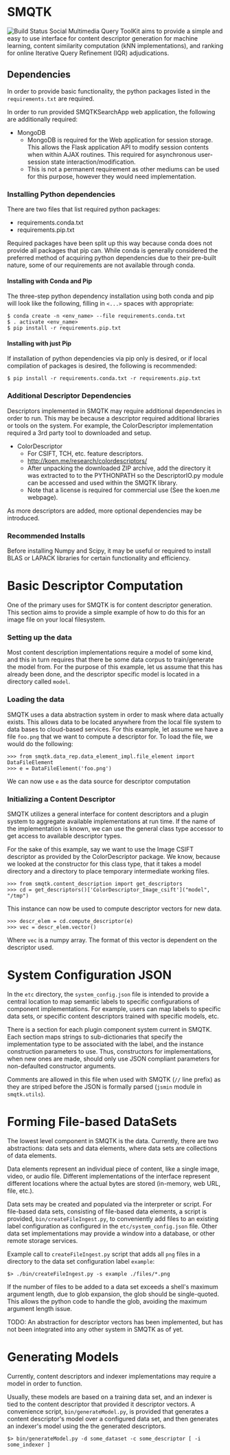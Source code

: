 SMQTK
=====
![Build Status](https://travis-ci.org/Kitware/SMQTK.svg?branch=master)
Social Multimedia Query ToolKit aims to provide a simple and easy to use interface for content descriptor generation for machine learning, content similarity computation (kNN implementations), and ranking for online Iterative Query Refinement (IQR) adjudications.


## Dependencies
In order to provide basic functionality, the python packages listed in the ``requirements.txt`` are required.

In order to run provided SMQTKSearchApp web application, the following are  additionally required:

* MongoDB
    * MongoDB is required for the Web application for session storage.
      This allows the Flask application API to modify session contents when within AJAX routines.
      This required for asynchronous user-session state interaction/modification.
    * This is not a permanent requirement as other mediums can be used for this purpose, however they would need implementation.

### Installing Python dependencies
There are two files that list required python packages:

  * requirements.conda.txt
  * requirements.pip.txt

Required packages have been split up this way because conda does not provide all packages that pip can.
While conda is generally considered the preferred method of acquiring python dependencies due to their pre-built nature, some of our requirements are not available through conda.

#### Installing with Conda and Pip
The three-step python dependency installation using both conda and pip will look like the following, filling in `<...>` spaces with appropriate:

    $ conda create -n <env_name> --file requirements.conda.txt
    $ . activate <env_name>
    $ pip install -r requirements.pip.txt

#### Installing with just Pip
If installation of python dependencies via pip only is desired, or if local compilation of packages is desired, the following is recommended:

    $ pip install -r requirements.conda.txt -r requirements.pip.txt

### Additional Descriptor Dependencies
Descriptors implemented in SMQTK may require additional dependencies in order to run.
This may be because a descriptor required additional libraries or tools on the system. 
For example, the ColorDescriptor implementation required a 3rd party tool to downloaded and setup.

* ColorDescriptor
  * For CSIFT, TCH, etc. feature descriptors.
  * http://koen.me/research/colordescriptors/
  * After unpacking the downloaded ZIP archive, add the directory it was extracted to to the PYTHONPATH so the DescriptorIO.py module can be accessed and used within the SMQTK library.
  * Note that a license is required for commercial use (See the koen.me webpage).
    
As more descriptors are added, more optional dependencies may be introduced.

### Recommended Installs
Before installing Numpy and Scipy, it may be useful or required to install BLAS or LAPACK libraries for certain functionality and efficiency.


# Basic Descriptor Computation
One of the primary uses for SMQTK is for content descriptor generation.
This section aims to provide a simple example of how to do this for an image file on your local filesystem.

### Setting up the data
Most content description implementations require a model of some kind, and this in turn requires that there be some data corpus to train/generate the model from.
For the purpose of this example, let us assume that this has already been done, and the descriptor specific model is located in a directory called `model`.

### Loading the data
SMQTK uses a data abstraction system in order to mask where data actually exists.
This allows data to be located anywhere from the local file system to data bases to cloud-based services.
For this example, let assume we have a file `foo.png` that we want to compute a descriptor for.
To load the file, we would do the following:

    >>> from smqtk.data_rep.data_element_impl.file_element import DataFileElement
    >>> e = DataFileElement('foo.png')

We can now use `e` as the data source for descriptor computation

### Initializing a Content Descriptor
SMQTK utilizes a general interface for content descriptors and a plugin system to aggregate available implementations at run time. 
If the name of the implementation is known, we can use the general class type accessor to get access to available descriptor types. 

For the sake of this example, say we want to use the Image CSIFT descriptor as provided by the ColorDescriptor package.
We know, because we looked at the constructor for this class type, that it takes a model directory and a directory to place temporary intermediate working files.

    >>> from smqtk.content_description import get_descriptors
    >>> cd = get_descriptors()['ColorDescriptor_Image_csift']("model", "/tmp")

This instance can now be used to compute descriptor vectors for new data.

    >>> descr_elem = cd.compute_descriptor(e)
    >>> vec = descr_elem.vector()

Where `vec` is a numpy array. The format of this vector is dependent on the descriptor used.


# System Configuration JSON
In the `etc` directory, the `system_config.json` file is intended to provide a central location to map semantic labels to specific configurations of component implementations.
For example, users can map labels to specific data sets, or specific content descriptors trained with specific models, etc.

There is a section for each plugin component system current in SMQTK.
Each section maps strings to sub-dictionaries that specify the implementation type to be associated with the label, and the instance construction parameters to use.
Thus, constructors for implementations, when new ones are made, should only use JSON compliant parameters for non-defaulted constructor arguments.

Comments are allowed in this file when used with SMQTK (`//` line prefix) as they are striped before the JSON is formally parsed (`jsmin` module in `smqtk.utils`).


# Forming File-based DataSets
The lowest level component in SMQTK is the data.
Currently, there are two abstractions: data sets and data elements, where data sets are collections of data elements.

Data elements represent an individual piece of content, like a single image, video, or audio file.
Different implementations of the interface represent different locations where the actual bytes are stored (in-memory, web URL, file, etc.).

Data sets may be created and populated via the interpreter or script.
For file-based data sets, consisting of file-based data elements, a script is provided, `bin/createFileIngest.py`, to conveniently add files to an existing label configuration as configured in the `etc/system_config.json` file.
Other data set implementations may provide a window into a database, or other remote storage services.

Example call to `createFileIngest.py` script that adds all `png` files in a directory to the data set configuration label `example`:

    $> ./bin/createFileIngest.py -s example ./files/*.png
    
If the number of files to be added to a data set exceeds a shell's maximum argument length, due to glob expansion, the glob should be single-quoted.
This allows the python code to handle the glob, avoiding the maximum argument length issue. 

TODO: An abstraction for descriptor vectors has been implemented, but has not been integrated into any other system in SMQTK as of yet.


# Generating Models
Currently, content descriptors and indexer implementations may require a model in order to function.

Usually, these models are based on a training data set, and an indexer is tied to the content descriptor that provided it descriptor vectors.
A convenience script, `bin/generateModel.py`, is provided that generates a content descriptor's model over a configured data set, and then generates an indexer's model using the the generated descriptors.

    $> bin/generateModel.py -d some_dataset -c some_descriptor [ -i some_indexer ]
